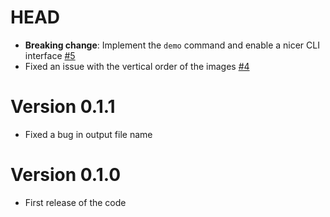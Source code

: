 # HEAD

-   **Breaking change**: Implement the `demo` command and enable a nicer CLI interface [#5](https://github.com/simoneboscolo99/5K_JFS/pull/5)
-   Fixed an issue with the vertical order of the images [#4](https://github.com/simoneboscolo99/5K_JFS/pull/4)

# Version 0.1.1

-   Fixed a bug in output file name

# Version 0.1.0

-   First release of the code
